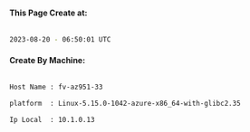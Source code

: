 
   
#### This Page Create at:

```bash

2023-08-20 - 06:50:01 UTC

```

#### Create By Machine:

```bash

Host Name : fv-az951-33

platform  : Linux-5.15.0-1042-azure-x86_64-with-glibc2.35

Ip Local  : 10.1.0.13

```

